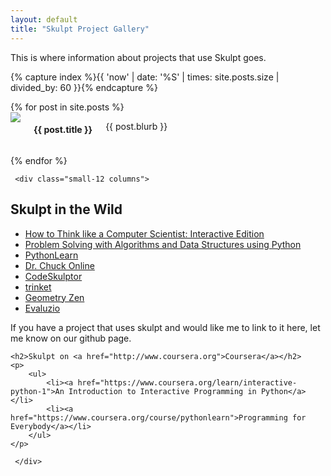 ```yaml
---
layout: default
title: "Skulpt Project Gallery"
---
```


This is where information about projects that use Skulpt goes.

<!-- The following code will randomly choose a featured project each time gallery.html is generated
Ideally it would choose one each time the page loads but I haven't dug into that yet. -->

{% capture index %}{{ 'now' | date: '%S' | times: site.posts.size | divided_by: 60 }}{% endcapture %}

<div class="row">
{% for post in site.posts %}
    <div class="small-12 medium-6 large-4 columns">
        <img src="{{ post.screenshot }}">
        <h4>{{ post.title }}</h4>
        <p> {{ post.blurb }}
        </p>
    </div>

 {% endfor %}

     <div class="small-12 columns">

 <h2>Skulpt in the Wild</h2>
    <p>
        <ul>
            <li><a href="http://interactivepython.org/courselib/static/thinkcspy/index.html"> How to Think like a Computer
                Scientist: Interactive Edition</a></li>
            <li><a href="http://interactivepython.org/courselib/static/pythonds/index.html"> Problem Solving with Algorithms
                and Data Structures using Python</a></li>
            <li><a href="http://www.pythonlearn.com/">PythonLearn</a></li>
            <li><a href="https://online.dr-chuck.com/">Dr. Chuck Online</a></li>
            <li><a href="https://py3.codeskulptor.org">CodeSkulptor</a></li>
            <li><a href="https://trinket.io/">trinket</a></li>
            <li><a href="http://www.geometryzen.org">Geometry Zen</a></li>
            <li><a href="http://www.evaluzio.net">Evaluzio</a></li>
        </ul>
    </p>
    <p>If you have a project that uses skulpt and would like me to link to it here, let me know on our github page.</p>

    <h2>Skulpt on <a href="http://www.coursera.org">Coursera</a></h2>
    <p>
        <ul>
            <li><a href="https://www.coursera.org/learn/interactive-python-1">An Introduction to Interactive Programming in Python</a></li>
            <li><a href="https://www.coursera.org/course/pythonlearn">Programming for Everybody</a></li>
        </ul>
    </p>

     </div>
</div>